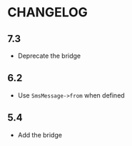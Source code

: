 CHANGELOG
=========

7.3
---

 * Deprecate the bridge

6.2
---

 * Use `SmsMessage->from` when defined

5.4
---

 * Add the bridge
